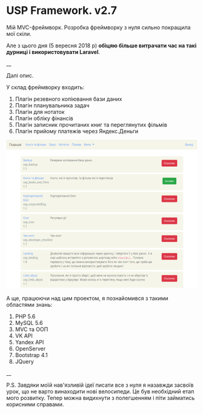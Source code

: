 # USP Framework. v2.7

Мій MVC-фреймворк. Розробка фреймворку з нуля сильно покращила мої скіли. 

Але з цього дня (5 вересня 2018 р) <b>обіцяю більше витрачати час на такі дурниці і використовувати Laravel</b>.

__

Далі опис.

У склад фреймворку входить:
1) Плагін резевного копіювання бази даних
2) Плагін планувальника задач
3) Плагін для нотаток
4) Плагін обліку фінансів
5) Плагін записник прочитаних книг та переглянутих фільмів
6) Плагін прийому платежів через Яндекс.Деньги

![Screenshot](shot1.png)

А ще, працюючи над цим проектом, я познайомився з такими областями знань:
1) PHP 5.6
2) MySQL 5.6
3) MVC та ООП
4) VK API
5) Yandex API
6) OpenServer
7) Bootstrap 4.1
8) JQuery

__

P.S. Завдяки моїй нав'язливій ідеї писати все з нуля я назавжди засвоїв урок, що не варто винаходити нові велосипеди. Це був необхідний етап мого розвитку. Тепер можна видихнути з полегшенням і піти займатись корисними справами.

